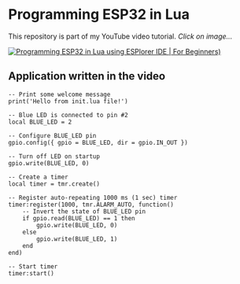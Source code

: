# Programming ESP32 in Lua

This repository is part of my YouTube video tutorial.
_*Click on image...*_

[![Programming ESP32 in Lua using ESPlorer IDE | For Beginners)](https://img.youtube.com/vi/ICRAlUCPpwY/hqdefault.jpg)](https://www.youtube.com/watch?v=ICRAlUCPpwY)

## Application written in the video

```
-- Print some welcome message
print('Hello from init.lua file!')

-- Blue LED is connected to pin #2
local BLUE_LED = 2

-- Configure BLUE_LED pin
gpio.config({ gpio = BLUE_LED, dir = gpio.IN_OUT })

-- Turn off LED on startup
gpio.write(BLUE_LED, 0)

-- Create a timer
local timer = tmr.create()

-- Register auto-repeating 1000 ms (1 sec) timer
timer:register(1000, tmr.ALARM_AUTO, function()
    -- Invert the state of BLUE_LED pin
    if gpio.read(BLUE_LED) == 1 then
        gpio.write(BLUE_LED, 0)
    else
        gpio.write(BLUE_LED, 1)
    end
end)

-- Start timer
timer:start()
```

